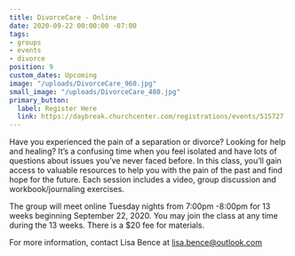 ```yaml
---
title: DivorceCare - Online
date: 2020-09-22 00:00:00 -07:00
tags:
- groups
- events
- divorce
position: 9
custom_dates: Upcoming
image: "/uploads/DivorceCare_960.jpg"
small_image: "/uploads/DivorceCare_480.jpg"
primary_button:
  label: Register Here
  link: https://daybreak.churchcenter.com/registrations/events/515727
---
```


Have you experienced the pain of a separation or divorce? Looking for help and healing? It’s a confusing time when you feel isolated and have lots of questions about issues you’ve never faced before. In this class, you’ll gain access to valuable resources to help you with the pain of the past and find hope for the future. Each session includes a video, group discussion and workbook/journaling exercises.

The group will meet online Tuesday nights from 7:00pm -8:00pm for 13 weeks beginning September 22, 2020. You may join the class at any time during the 13 weeks. There is a $20 fee for materials.

For more information, contact Lisa Bence at lisa.bence@outlook.com
